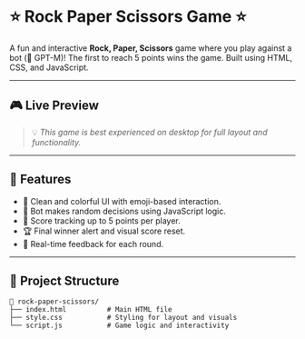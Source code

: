 # ⭐ Rock Paper Scissors Game ⭐

A fun and interactive **Rock, Paper, Scissors** game where you play against a bot (🤖 GPT-M)! The first to reach 5 points wins the game. Built using HTML, CSS, and JavaScript.

---

## 🎮 Live Preview

> 💡 *This game is best experienced on desktop for full layout and functionality.*

---

## 📌 Features

- 🎨 Clean and colorful UI with emoji-based interaction.
- 🧠 Bot makes random decisions using JavaScript logic.
- 🔁 Score tracking up to 5 points per player.
- 🏆 Final winner alert and visual score reset.
- 💬 Real-time feedback for each round.

---

## 📁 Project Structure

```plaintext
📁 rock-paper-scissors/
├── index.html          # Main HTML file
├── style.css           # Styling for layout and visuals
└── script.js           # Game logic and interactivity
